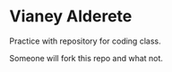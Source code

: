 # Vianey Alderete

Practice with repository for coding class.

Someone will fork this repo and what not. 


